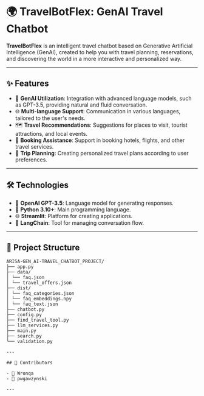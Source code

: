       
# 🌍 TravelBotFlex: GenAI Travel Chatbot

**TravelBotFlex** is an intelligent travel chatbot based on Generative Artificial Intelligence (GenAI), created to help you with travel planning, reservations, and discovering the world in a more interactive and personalized way.

---

## ✨ Features

- 🧠 **GenAI Utilization**: Integration with advanced language models, such as GPT-3.5, providing natural and fluid conversation.
- 🌐 **Multi-language Support**: Communication in various languages, tailored to the user's needs.
- 🗺️ **Travel Recommendations**: Suggestions for places to visit, tourist attractions, and local events.
- 🏨 **Booking Assistance**: Support in booking hotels, flights, and other travel services.
- 📅 **Trip Planning**: Creating personalized travel plans according to user preferences.

---

## 🛠️ Technologies

- 🤖 **OpenAI GPT-3.5**: Language model for generating responses.
- 🐍 **Python 3.10+**: Main programming language.
- 🌐 **Streamlit**: Platform for creating applications.
- 💬 **LangChain**: Tool for managing conversation flow.

---

## 🧩 Project Structure

```text
ARISA-GEN_AI-TRAVEL_CHATBOT_PROJECT/
├── app.py
├── data/
│ └── faq.json
│ └── travel_offers.json
├── dist/
│ └── faq_categories.json
│ └── faq_embeddings.npy
│ └── faq_text.json
├── chatbot.py
├── config.py
├── find_travel_tool.py
├── llm_services.py
├── main.py
├── search.py
└── validation.py
   
---

## 🤝 Contributors

- 👤 Wronqa
- 👤 pwgawzynski

---

    
